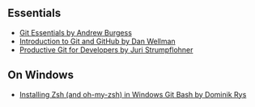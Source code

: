 ## **Essentials**
- [Git Essentials by Andrew Burgess](https://code.tutsplus.com/courses/git-essentials)
- [Introduction to Git and GitHub by Dan Wellman](https://code.tutsplus.com/courses/introduction-to-git-and-github)
- [Productive Git for Developers by Juri Strumpflohner](https://egghead.io/courses/productive-git-for-developers)

## **On Windows**
- [Installing Zsh (and oh-my-zsh) in Windows Git Bash by Dominik Rys](https://dominikrys.com/posts/zsh-in-git-bash-on-windows/)
